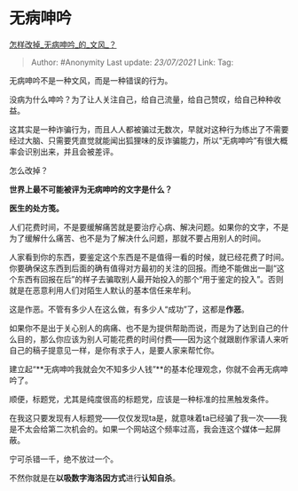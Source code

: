 # 无病呻吟
[怎样改掉_无病呻吟_的_文风_？](https://www.zhihu.com/question/414652368/answer/1503736168)

> Author: #Anonymity
> Last update: *23/07/2021*
> Link:
> Tag:

无病呻吟不是一种文风，而是一种错误的行为。

没病为什么呻吟？为了让人关注自己，给自己流量，给自己赞叹，给自己种种收益。

这其实是一种诈骗行为，而且人人都被骗过无数次，早就对这种行为练出了不需要经过大脑、只需要凭直觉就能闻出狐狸味的反诈骗能力，所以“无病呻吟”有很大概率会识别出来，并且会被差评。

怎么改掉？

**世界上最不可能被评为无病呻吟的文字是什么？**

**医生的处方笺。**

人们花费时间，不是要缓解痛苦就是要治疗心病、解决问题。如果你的文字，不是为了缓解什么痛苦、也不是为了解决什么问题，那就不要占用别人的时间。

人家看到你的东西，要鉴定这个东西是不是值得一看的时候，就已经花费了时间。你要确保这东西到后面的确有值得对方最初的关注的回报。而绝不能做出一副“这个东西有回报在后”的样子去骗取别人最开始投入的那个“用于鉴定的投入”。否则就是在恶意利用人们对陌生人默认的基本信任来牟利。

这是作恶。不管有多少人在这么做，有多少人“成功”了，这都是**作恶**。

如果你不是出于关心别人的病痛、也不是为提供帮助而说，而是为了达到自己的什么目的，那么你应该为别人可能花费的时间付费——因为这个就跟剧作家请人来听自己的稿子提意见一样，是你有求于人，是要人家来帮忙你。

建立起“**无病呻吟我就会欠不知多少人钱”**的基本伦理观念，你就不会再无病呻吟了。

顺便，标题党，尤其是纯度很高的标题党，应该是一种标准的拉黑触发条件。

在我这只要发现有人标题党——仅仅发现ta是，就意味着ta已经骗了我一次——我是不太会给第二次机会的。如果一个网站这个频率过高，我会连这个媒体一起屏蔽。

宁可杀错一千，绝不放过一个。

不然你就是在**以吸数字海洛因方式**进行**认知自杀**。
